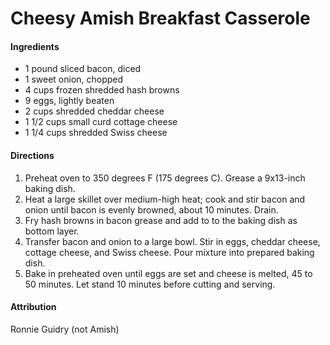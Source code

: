# Cheesy Amish Breakfast Casserole

#### Ingredients

* 1 pound sliced bacon, diced
* 1 sweet onion, chopped
* 4 cups frozen shredded hash browns
* 9 eggs, lightly beaten
* 2 cups shredded cheddar cheese
* 1 1/2 cups small curd cottage cheese
* 1 1/4 cups shredded Swiss cheese

#### Directions

1. Preheat oven to 350 degrees F (175 degrees C). Grease a 9x13-inch baking dish.
2. Heat a large skillet over medium-high heat; cook and stir bacon and onion until bacon is evenly browned, about 10 minutes. Drain.
3. Fry hash browns in bacon grease and add to to the baking dish as bottom layer.
4. Transfer bacon and onion to a large bowl. Stir in eggs, cheddar cheese, cottage cheese, and Swiss cheese. Pour mixture into prepared baking dish.
5. Bake in preheated oven until eggs are set and cheese is melted, 45 to 50 minutes. Let stand 10 minutes before cutting and serving.

#### Attribution

Ronnie Guidry (not Amish)
